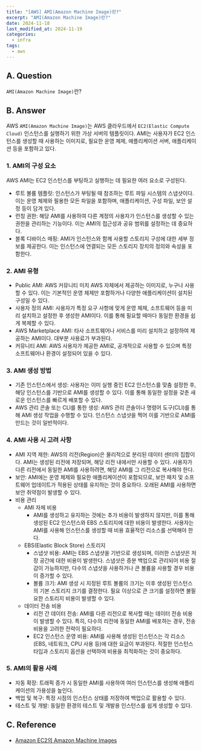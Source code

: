 ```yaml
---
title: "[AWS] AMI(Amazon Machine Image)란?"
excerpt: "AMI(Amazon Machine Image)란?"
date: 2024-11-18
last_modified_at: 2024-11-19
categories:
  - infra
tags:
  - aws
---
```


## A. Question

`AMI(Amazon Machine Image)`란?

## B. Answer

AWS `AMI(Amazon Machine Image)`는 AWS 클라우드에서 `EC2(Elastic Compute Cloud)` 인스턴스를 실행하기 위한 가상 서버의 템플릿이다. AMI는 사용자가 EC2 인스턴스를 생성할 때 사용하는 이미지로, 필요한 운영 체제, 애플리케이션 서버, 애플리케이션 등을 포함하고 있다.

### 1. AMI의 구성 요소

AWS AMI는 EC2 인스턴스를 부팅하고 실행하는 데 필요한 여러 요소로 구성된다. 

* 루트 볼륨 템플릿: 인스턴스가 부팅될 때 참조하는 루트 파일 시스템의 스냅샷이다. 이는 운영 체제와 필용한 모든 파일을 포함하며, 애플리케이션, 구성 파일, 보안 설정 등이 담겨 있다.
* 런칭 권한: 해당 AMI를 사용하여 다른 계정의 사용자가 인스턴스를 생성할 수 있는 권한을 관리하는 기능이다. 이는 AMI의 접근성과 공유 범위를 설정하는 데 중요하다.
* 블록 디바이스 매핑: AMI가 인스턴스와 함께 사용할 스토리지 구성에 대한 세부 정보를 제공한다. 이는 인스턴스에 연결되는 모든 스토리지 장치의 정의와 속성을 포함한다.

### 2. AMI 유형

* Public AMI: AWS 커뮤니티 미치 AWS 자체에서 제공하는 이미지로, 누구나 사용할 수 있다. 이는 기본적인 운영 체제만 포함하거나 다양한 애플리케이션이 설치된 구성일 수 있다.
* 사용자 정의 AMI: 사용자가 특정 요구 사항에 맞게 운영 체제, 소프트웨어 등을 미리 설치하고 설정한 후 생성한 AMI이다. 이를 통해 필요할 때마다 동일한 환경을 쉽게 복제할 수 있다.
* AWS Marketplace AMI: 타사 소프트웨어나 서비스를 미리 설치하고 설정하여 제공하는 AMI이다. 대부분 사용료가 부과된다.
* 커뮤니티 AMI: AWS 사용자가 제공한 AMI로, 공개적으로 사용할 수 있으며 특정 소프트웨어나 환경이 설정되어 있을 수 있다.

### 3. AMI 생성 방법

* 기존 인스턴스에서 생성: 사용자는 이미 실행 중인 EC2 인스턴스를 맞춤 설정한 후, 해당 인스턴스를 기반으로 AMI를 생성할 수 있다. 이를 통해 동일한 설정을 갖춘 새로운 인스턴스를 빠르게 배포할 수 있다.
* AWS 관리 콘솔 또는 CLI를 통한 생성: AWS 관리 콘솔이나 명령어 도구(CLI)를 통해 AMI 생성 작업을 수행할 수 있다. 인스턴스 스냅샷을 찍어 이를 기반으로 AMI를 만드는 것이 일반적이다.

### 4. AMI 사용 시 고려 사항

* AMI 지역 제한: AWS의 리전(Region)은 물리적으로 분리된 데이터 센터의 집합이다. AMI는 생성된 리전에 저장되며, 해당 리전 내에서만 사용할 수 있다. 사용자가 다른 리전에서 동일한 AMI를 사용하려면, 해당 AMI를 그 리전으로 복사해야 한다. 
* 보안: AMI에는 운영 체제와 필요한 애플리케이션이 포함되므로, 보안 패치 및 소프트웨어 업데이트가 적용된 상태를 유지하는 것이 중요하다. 오래된 AMI를 사용하면 보안 취약점이 발생할 수 있다. 
* 비용 관리
  * AMI 자체 비용
    * AMI를 생성하고 유지하는 것에는 추가 비용이 발생하지 않지만, 이를 통해 생성된 EC2 인스턴스와 EBS 스토리지에 대한 비용이 발생한다. 사용자는 AMI를 사용해 인스턴스를 생성할 때 비용 효율적인 리소스를 선택해야 한다.
  * EBS(Elastic Block Store) 스토리지
    * 스냅샷 비용: AMI는 EBS 스냅샷을 기반으로 생성되며, 이러한 스냅샷은 저장 공간에 대한 비용이 발생한다. 스냅샷은 증분 백업으로 관리되어 비용 절감이 가능하지만, 다수의 스냅샷을 사용하거나 큰 볼륨을 사용할 경우 비용이 증가할 수 있다.
    * 볼륨 크기: AMI 생성 시 지정된 루트 볼륨의 크기는 이후 생성된 인스턴스의 기본 스토리지 크기를 결정한다. 필요 이상으로 큰 크기를 설정하면 불필요한 스토리지 비용이 발생할 수 있다.
  * 데이터 전송 비용
    * 리전 간 데이터 전송: AMI를 다른 리전으로 복사할 때는 데이터 전송 비용이 발생할 수 있다. 특히, 다수의 리전에 동일한 AMI를 배포하는 경우, 전송 비용을 고려한 전략이 필요하다.
    * EC2 인스턴스 운영 비용: AMI를 사용해 생성된 인스턴스는 각 리소스(EBS, 네트워크, CPU 사용 등)에 대한 요금이 부과된다. 적절한 인스턴스 타입과 스토리지 옵션을 선택하여 비용을 최적화하는 것이 중요하다.

### 5. AMI의 활용 사례

* 자동 확장: 트래픽 증가 시 동일한 AMI를 사용하여 여러 인스턴스를 생성해 애플리케이션의 가용성을 높인다.
* 백업 및 복구: 특정 시점의 인스턴스 상태를 저장하여 백업으로 활용할 수 있다.
* 테스트 및 개발: 동일한 환경의 테스트 및 개발용 인스턴스를 쉽게 생성할 수 있다.

## C. Reference

* [Amazon EC2의 Amazon Machine Images](https://docs.aws.amazon.com/ko_kr/AWSEC2/latest/UserGuide/AMIs.html)
